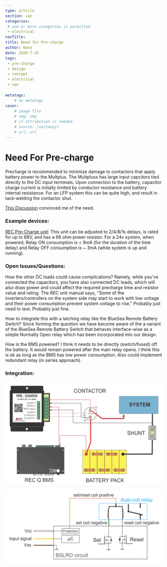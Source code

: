 ```yaml
---
type: article
section: van
categories: 
 # one or more categories is permitted
 - electrical
navTitle: 
title: Need for Pre-charge
author: Nate
date: 2020-7-25
tags:
 - pre-charge
 - design
 - concept
 - electrical
 - van

metatags:
	# no metatags
cover: 
	# image file
	# img: img
	# if attribution is needed
	# source: [vecteezy]
	# url: url
---
```



# Need For Pre-charge

Precharge is recommended to minimize damage to contactors that apply battery power to the Multplus.  The Multpluss has large input capcitors tied directly to the DC input terminals.  Upon connection to the battery, capacitor charge current is initially limited by conductor resistance and battery internal resistance.  For an LFP system this can be quite high, and result in tack-welding the contactor shut.

[This Discussion](https://community.victronenergy.com/questions/13165/multiplus-123000120-50-120v-inrush-current-on-init.html) convinced me of the need.

### Example devices:

[REC Pre-Charge unit](UserManualPrechargeNew.pdf): This unit can be adjusted to 2/4/8/1s delays, is rated for up to 68V, and has a 66 ohm power resistor.  For a 24v system, when powered, Relay ON consumption is < 8mA (for the duration of the time delay) and Relay OFF consumption is ~ 3mA (while system is up and running).

### Open Issues/Questions:

How the other DC loads could cause complications?  Namely, while you've connected the capacitors, you have also connected DC loads, which will also draw power and could affect the required precharge time and resistor value and rating.  The REC unit manual says, "Some of the inverters/controllers on the system side may start to work with low voltage and their power consumption prevent system voltage to rise."  Probably just need to test.  Probably just fine.

How to integrate this with a latching relay like the BlueSea Remote Battery Switch?  Since forming the question we have become aware of the a variant of the BlueSea Remote Battery Switch that behaves interface-wise as a simple Normally Open relay which has been incorporated into our design.

How is the BMS powered?  I think it needs to be directly (switch/fused) off the battery.  It would remain powered after the main relay opens.  I think this is ok as long as the BMS has low power consumption.  Also could implement redundant relay (in series approach).





### Integration:

![REC Pre-Charge Wiring](rec_precharge_wiring.png)

![Latching Relay Driver](rec_latching_relay_driver.png)
